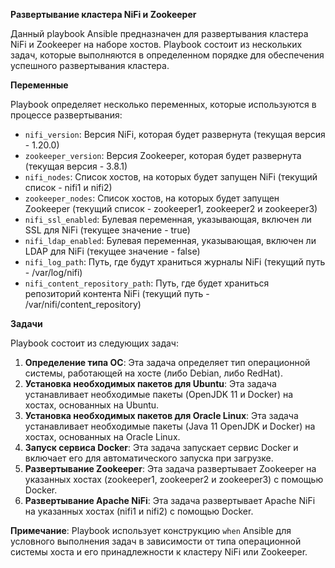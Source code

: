 **Развертывание кластера NiFi и Zookeeper**

Данный playbook Ansible предназначен для развертывания кластера NiFi и Zookeeper на наборе хостов. Playbook состоит из нескольких задач, которые выполняются в определенном порядке для обеспечения успешного развертывания кластера.

**Переменные**

Playbook определяет несколько переменных, которые используются в процессе развертывания:

* `nifi_version`: Версия NiFi, которая будет развернута (текущая версия - 1.20.0)
* `zookeeper_version`: Версия Zookeeper, которая будет развернута (текущая версия - 3.8.1)
* `nifi_nodes`: Список хостов, на которых будет запущен NiFi (текущий список - nifi1 и nifi2)
* `zookeeper_nodes`: Список хостов, на которых будет запущен Zookeeper (текущий список - zookeeper1, zookeeper2 и zookeeper3)
* `nifi_ssl_enabled`: Булевая переменная, указывающая, включен ли SSL для NiFi (текущее значение - true)
* `nifi_ldap_enabled`: Булевая переменная, указывающая, включен ли LDAP для NiFi (текущее значение - false)
* `nifi_log_path`: Путь, где будут храниться журналы NiFi (текущий путь - /var/log/nifi)
* `nifi_content_repository_path`: Путь, где будет храниться репозиторий контента NiFi (текущий путь - /var/nifi/content_repository)

**Задачи**

Playbook состоит из следующих задач:

1. **Определение типа ОС**: Эта задача определяет тип операционной системы, работающей на хосте (либо Debian, либо RedHat).
2. **Установка необходимых пакетов для Ubuntu**: Эта задача устанавливает необходимые пакеты (OpenJDK 11 и Docker) на хостах, основанных на Ubuntu.
3. **Установка необходимых пакетов для Oracle Linux**: Эта задача устанавливает необходимые пакеты (Java 11 OpenJDK и Docker) на хостах, основанных на Oracle Linux.
4. **Запуск сервиса Docker**: Эта задача запускает сервис Docker и включает его для автоматического запуска при загрузке.
5. **Развертывание Zookeeper**: Эта задача развертывает Zookeeper на указанных хостах (zookeeper1, zookeeper2 и zookeeper3) с помощью Docker.
6. **Развертывание Apache NiFi**: Эта задача развертывает Apache NiFi на указанных хостах (nifi1 и nifi2) с помощью Docker.

**Примечание**: Playbook использует конструкцию `when` Ansible для условного выполнения задач в зависимости от типа операционной системы хоста и его принадлежности к кластеру NiFi или Zookeeper.